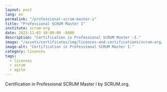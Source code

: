 ```yaml
---
layout: post
lang: en
permalink: "/professional-scrum-master-i"
title: "Professional SCRUM Master I"
institute: scrum-org
date: 2023-11-03 18:00:00 -0400
description: "Certification in Professional SCRUM Master -I."
image: "/assets/certificates/img/licences-and-certifications/scrum-org/professional-scrum-master-i.jpg"
image-alt: "Certification in Professional SCRUM Master I."
category: licences
tags:
  - licences
  - scrum
  - agile
---
```


Certification in Professional SCRUM Master I by SCRUM.org.

